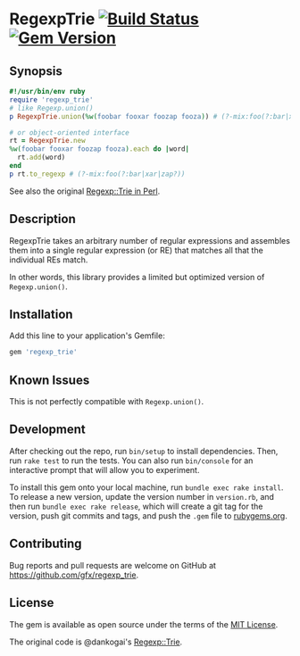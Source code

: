# RegexpTrie [![Build Status](https://travis-ci.org/gfx/ruby-regexp_trie.svg?branch=master)](https://travis-ci.org/gfx/ruby-regexp_trie) [![Gem Version](https://badge.fury.io/rb/regexp_trie.svg)](https://badge.fury.io/rb/regexp_trie)

## Synopsis

```ruby
#!/usr/bin/env ruby
require 'regexp_trie'
# like Regexp.union()
p RegexpTrie.union(%w(foobar fooxar foozap fooza)) # (?-mix:foo(?:bar|xar|zap?))

# or object-oriented interface
rt = RegexpTrie.new
%w(foobar fooxar foozap fooza).each do |word|
  rt.add(word)
end
p rt.to_regexp # (?-mix:foo(?:bar|xar|zap?))
```

See also the original [Regexp::Trie in Perl](https://metacpan.org/pod/Regexp::Trie).

## Description

RegexpTrie takes an arbitrary number of regular expressions and assembles them into a single regular expression (or RE) that matches all that the individual REs match.

In other words, this library provides a limited but optimized version of `Regexp.union()`.

## Installation

Add this line to your application's Gemfile:

```ruby
gem 'regexp_trie'
```

## Known Issues

This is not perfectly compatible with `Regexp.union()`.

## Development

After checking out the repo, run `bin/setup` to install dependencies. Then, run `rake test` to run the tests. You can also run `bin/console` for an interactive prompt that will allow you to experiment.

To install this gem onto your local machine, run `bundle exec rake install`. To release a new version, update the version number in `version.rb`, and then run `bundle exec rake release`, which will create a git tag for the version, push git commits and tags, and push the `.gem` file to [rubygems.org](https://rubygems.org).

## Contributing

Bug reports and pull requests are welcome on GitHub at https://github.com/gfx/regexp_trie.

## License

The gem is available as open source under the terms of the [MIT License](http://opensource.org/licenses/MIT).

The original code is @dankogai's [Regexp::Trie](https://metacpan.org/pod/Regexp::Trie).
